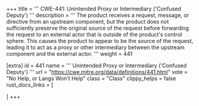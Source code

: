 +++
title = '''
CWE-441: Unintended Proxy or Intermediary ('Confused Deputy')
'''
description	= '''
The product receives a request, message, or directive from an upstream component, but the product does not sufficiently preserve the original source of the request before forwarding the request to an external actor that is outside of the product's control sphere. This causes the product to appear to be the source of the request, leading it to act as a proxy or other intermediary between the upstream component and the external actor.
'''
weight = 441

[extra]
id = 441
name = '''
Unintended Proxy or Intermediary ('Confused Deputy')
'''
url = "https://cwe.mitre.org/data/definitions/441.html"
vote = "No Help, or Langs Won't Help"
class = "Class"
clippy_helps = false
rust_docs_links = [
	
]
+++
